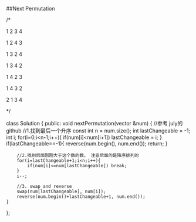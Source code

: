 ##Next Permutation    

/*

1 2 3 4

1 2 4 3

1 3 2 4

1 3 4 2

1 4 2 3

1 4 3 2

2 1 3 4

*/

class Solution {
public:
    void nextPermutation(vector<int> &num) {
        //参考 july的github
        //1.找到最后一个升序
        const int n = num.size();
        int lastChangeable = -1;
        int i;
        for(i=0;i<n-1;i++){
            if(num[i]<num[i+1]) lastChangeable = i;
        }
        if(lastChangeable==-1){
            reverse(num.begin(), num.end());
            return;
        }
    
        //2.找到后面刚刚大于这个数的数， 注意后面的是降序排列的
        for(i=lastChangeable+1;i<n;i++){
            if(num[i]<=num[lastChangeable]) break;
        }
        i--;
    
        //3. swap and reverse
        swap(num[lastChangeable], num[i]);
        reverse(num.begin()+lastChangeable+1, num.end());
    }
};